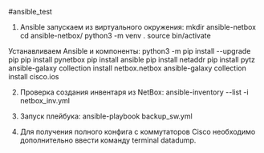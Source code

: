 #ansible_test

1. Ansible запускаем из виртуального окружения:
mkdir ansible-netbox
cd ansible-netbox/
python3 -m venv .
source bin/activate

Устанавливаем Ansible и компоненты:
python3 -m pip install --upgrade pip
pip install pynetbox
pip install ansible
pip install netaddr
pip install pytz
ansible-galaxy collection install netbox.netbox
ansible-galaxy collection install cisco.ios


2. Проверка создания инвентаря из NetBox: ansible-inventory --list -i netbox_inv.yml

3. Запуск плейбука: ansible-playbook backup_sw.yml

4. Для получения полного конфига с коммутаторов Cisco необходимо дополнительно ввести команду terminal datadump.